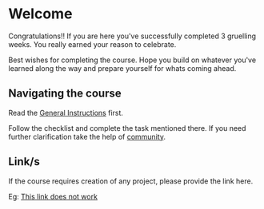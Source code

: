 # Welcome

Congratulations!! If you are here you've successfully completed 3 gruelling weeks. You really earned your reason to celebrate.

Best wishes for completing the course. Hope you build on whatever you've learned along the way and prepare yourself for whats coming ahead.

## Navigating the course

Read the [General Instructions](https://nxt100.com/instructions/general-instructions) first.

Follow the checklist and complete the task mentioned there. If you need further clarification take the help of [community](https://discord.com/invite/nBXgvDCB3m).

## Link/s

If the course requires creation of any project, please provide the link here.

Eg: [This link does not work](https://www.this-link-does-not-work)
